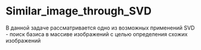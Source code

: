 # Similar_image_through_SVD

В данной задаче рассматривается одно из возможных применений SVD - поиск базиса в массиве изображений с целью определения схожих изображений 

